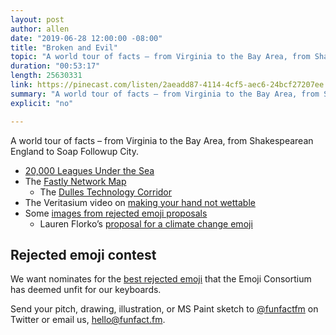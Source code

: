 ```yaml
---
layout: post
author: allen
date: "2019-06-28 12:00:00 -08:00"
title: "Broken and Evil"
topic: "A world tour of facts – from Virginia to the Bay Area, from Shakespearean England to Soap Followup City."
duration: "00:53:17"
length: 25630331
link: https://pinecast.com/listen/2aeadd87-4114-4cf5-aec6-24bcf27207ee.mp3
summary: "A world tour of facts – from Virginia to the Bay Area, from Shakespearean England to Soap Followup City."
explicit: "no"

---
```


A world tour of facts – from Virginia to the Bay Area, from Shakespearean England to Soap Followup City.

- [20,000 Leagues Under the Sea](https://en.wikipedia.org/wiki/Twenty_Thousand_Leagues_Under_the_Sea)
- The [Fastly Network Map](https://www.fastly.com/network-map)
    - The [Dulles Technology Corridor](https://en.wikipedia.org/wiki/Dulles_Technology_Corridor)
- The Veritasium video on [making your hand not wettable](https://www.youtube.com/watch?v=GcdB5bFwio4&feature=youtu.be)
- Some [images from rejected emoji proposals](http://randomguy32.de/unicode/misc/rejected-emoji-proposals/)
    - Lauren Florko’s [proposal for a climate change emoji](https://twitter.com/triplethreatCSR/status/1140658786736070657)

## Rejected emoji contest

We want nominates for the [best rejected emoji](https://docs.google.com/spreadsheets/u/1/d/e/2PACX-1vTChOh3prKvohxG_MLA1PJHEdB65IpwCdQQ2WHxbwKhAWtKYc5Z_gk5fGK0Y0mZxfijjVzoSN5L2KEF/pubhtml?gid=1820515346&single=true) that the Emoji Consortium has deemed unfit for our keyboards.

Send your pitch, drawing, illustration, or MS Paint sketch to [@funfactfm](https://www.twitter.com/funfactfm/) on Twitter or email us, [hello@funfact.fm](mailto:hello@funfact.fm).
